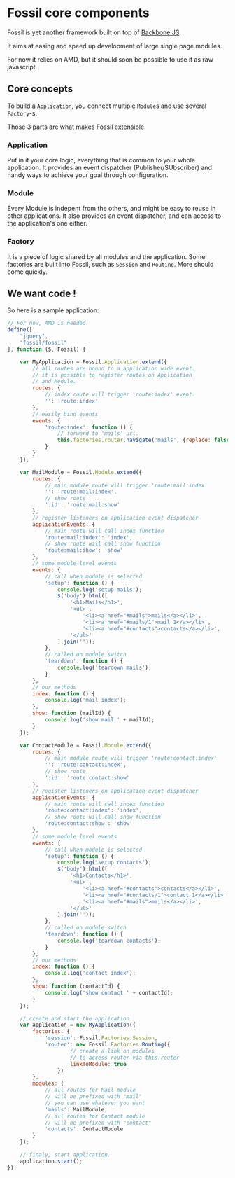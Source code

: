 Fossil core components
======================

Fossil is yet another framework built on top of
[Backbone.JS](http://backbonejs.org).

It aims at easing and speed up development of large single page modules.

For now it relies on AMD, but it should soon be possible to use it as raw
javascript.

Core concepts
-------------

To build a `Application`, you connect multiple `Module`s and use several
`Factory`-s.

Those 3 parts are what makes Fossil extensible.

### Application

Put in it your core logic, everything that is common to your whole application.
It provides an event dispatcher (Publisher/SUbscriber) and handy ways to
achieve your goal through configuration.

### Module

Every Module is indepent from the others, and might be easy to reuse in
other applications.
It also provides an event dispatcher, and can access to the application's one
either.

### Factory

It is a piece of logic shared by all modules and the application.
Some factories are built into Fossil, such as `Session` and `Routing`. More
should come quickly.

We want code !
--------------

So here is a sample application:

``` javascript
// For now, AMD is needed
define([
    "jquery",
    "fossil/fossil"
], function ($, Fossil) {

    var MyApplication = Fossil.Application.extend({
        // all routes are bound to a application wide event.
        // it is possible to register routes on Application
        // and Module.
        routes: {
            // index route will trigger 'route:index' event.
            '': 'route:index'
        },
        // easily bind events
        events: {
            'route:index': function () {
                // forward to 'mails' url.
                this.factories.router.navigate('mails', {replace: false})
            }
        }
    });

    var MailModule = Fossil.Module.extend({
        routes: {
            // main module route will trigger 'route:mail:index'
            '': 'route:mail:index',
            // show route
            ':id': 'route:mail:show'
        },
        // register listeners on application event dispatcher
        applicationEvents: {
            // main route will call index function
            'route:mail:index': 'index',
            // show route will call show function
            'route:mail:show': 'show'
        },
        // some module level events
        events: {
            // call when module is selected
            'setup': function () {
                console.log('setup mails');
                $('body').html([
                    '<h1>Mails</h1>',
                    '<ul>',
                        '<li><a href="#mails">mails</a></li>',
                        '<li><a href="#mails/1">mail 1</a></li>',
                        '<li><a href="#contacts">contacts</a></li>',
                    '</ul>'
                ].join(''));
            },
            // called on module switch
            'teardown': function () {
                console.log('teardown mails');
            }
        },
        // our methods
        index: function () {
            console.log('mail index');
        },
        show: function (mailId) {
            console.log('show mail ' + mailId);
        }
    });

    var ContactModule = Fossil.Module.extend({
        routes: {
            // main module route will trigger 'route:contact:index'
            '': 'route:contact:index',
            // show route
            ':id': 'route:contact:show'
        },
        // register listeners on application event dispatcher
        applicationEvents: {
            // main route will call index function
            'route:contact:index': 'index',
            // show route will call show function
            'route:contact:show': 'show'
        },
        // some module level events
        events: {
            // call when module is selected
            'setup': function () {
                console.log('setup contacts');
                $('body').html([
                    '<h1>Contacts</h1>',
                    '<ul>',
                        '<li><a href="#contacts">contacts</a></li>',
                        '<li><a href="#contacts/1">contact 1</a></li>',
                        '<li><a href="#mails">mails</a></li>',
                    '</ul>'
                ].join(''));
            },
            // called on module switch
            'teardown': function () {
                console.log('teardown contacts');
            }
        },
        // our methods
        index: function () {
            console.log('contact index');
        },
        show: function (contactId) {
            console.log('show contact ' + contactId);
        }
    });

    // create and start the application
    var application = new MyApplication({
        factories: {
            'session': Fossil.Factories.Session,
            'router': new Fossil.Factories.Routing({
                    // create a link on modules
                    // to access router via this.router
                    linkToModule: true
                })
        },
        modules: {
            // all routes for Mail module
            // will be prefixed with "mail"
            // you can use whatever you want
            'mails': MailModule,
            // all routes for Contact module
            // will be prefixed with "contact"
            'contacts': ContactModule
        }
    });

    // finaly, start application.
    application.start();
});
```
